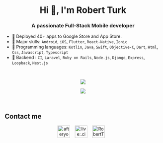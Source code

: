 <h1 align="center">Hi 👋, I'm Robert Turk</h1>

<h3 align="center">A passionate Full-Stack Mobile developer</h3>

- 👋 Deployed 40+ apps to Google Store and App Store.
- 🌱 Major skills: `Android`, `iOS`, `Flutter`, `React-Native`, `Ionic` 
- 👀 Programming languages: `Kotlin`, `Java`, `Swift`, `Objective-C`, `Dart`, `Html`, `Css`, `Javascript`, `Typescript`
- 🔭 Backend : `CI`, `Laravel`, `Ruby on Rails`, `Node.js`,  `Django`, `Express`, `Loopback`, `Nest.js`

&nbsp;&nbsp;
<p align="center">
  <img src="https://github-profile-trophy.vercel.app/?username=robertturk725&column=7&theme=onedark"/>
</p>
<p align = "center">
  <img src = "https://github-readme-stats.vercel.app/api/top-langs/?username=gr725&langs_count=8&layout=compact&theme=tokyonight&include_all_commits=true&line_height=27">
</p>

<br />

## Contact me

<div align="center">
  <div align="center">
    <img src="https://img.icons8.com/color/2x/gmail.png"  width="40" alt="afteryou725@gmail.com" title="afteryou725@gmail.com"/>
    &nbsp;&nbsp;
    <img src="https://img.icons8.com/color/2x/skype.png"  width="40" alt="live:.cid.d366604a8bd42b92" title="live:.cid.d366604a8bd42b92"/>
    &nbsp;&nbsp;
    <!--
    <img src="https://img.icons8.com/color/2x/telegram-app.png"  width="40" alt="https://t.me/RT725" title="https://t.me/RT725"/>
    &nbsp;&nbsp; 
    -->
    <img src="https://img.icons8.com/color/2x/discord.png"  width="40" alt="RobertTurk#9304" title="RobertTurk#9304"/>
    &nbsp;&nbsp;
  </div>
</div>

<!--


<h3 align="center">A passionate Full-Stack Web developer</h3>

- 🌱 Front-end: `HTML`, `HTML5`, `CSS`, `CSS3`, `SCSS`, `SASS`, `Javascript`, `ES5/ES6`, `Angular 6+`, `AngularJS`, `React.js`/`Next.js`/`Redux`, `Vue.js`/`Nuxt.js`
- 👀 Back-end: `Java`/`Spring Boot`, `Node.js`/`Nest.js`, `Python`/`Django`, `.NET`/`ASP.NET`
- 🔭 Full-Stack : `PHP core`, `CodeIgniter`, `Laravel`, `Symfony`, `Ruby on Rails`, `MEAN Stack`, `MERN Stack`, `MEVN Stack`
-->
